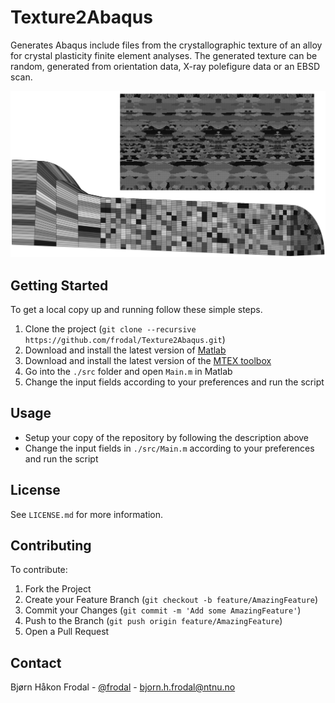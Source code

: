 # Texture2Abaqus

Generates Abaqus include files from the crystallographic texture of an alloy for crystal plasticity finite element analyses. The generated texture can be random, generated from orientation data, X-ray polefigure data or an EBSD scan.

![Mesh](Mesh.png "Example of the grain structure generated with Texture2Abaqus")

## Getting Started

To get a local copy up and running follow these simple steps.

1. Clone the project (`git clone --recursive https://github.com/frodal/Texture2Abaqus.git`)
2. Download and install the latest version of [Matlab](https://software.ntnu.no/ntnu/matlab)
3. Download and install the latest version of the [MTEX toolbox](https://mtex-toolbox.github.io/download)
4. Go into the `./src` folder and open `Main.m` in Matlab
5. Change the input fields according to your preferences and run the script

## Usage

- Setup your copy of the repository by following the description above
- Change the input fields in `./src/Main.m` according to your preferences and run the script

## License

See `LICENSE.md` for more information.

## Contributing

To contribute:

1. Fork the Project
2. Create your Feature Branch (`git checkout -b feature/AmazingFeature`)
3. Commit your Changes (`git commit -m 'Add some AmazingFeature'`)
4. Push to the Branch (`git push origin feature/AmazingFeature`)
5. Open a Pull Request

## Contact

Bjørn Håkon Frodal - [@frodal](https://github.com/frodal) - bjorn.h.frodal@ntnu.no
